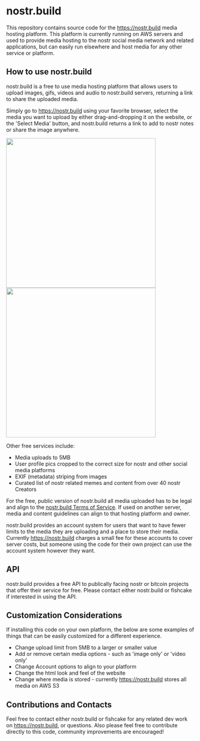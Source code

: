 # nostr.build

This repository contains source code for the https://nostr.build media hosting platform.
This platform is currently running on AWS servers and used to provide media hosting to the nostr social media network and related applications,
but can easily run elsewhere and host media for any other service or platform.


## How to use nostr.build

nostr.build is a free to use media hosting platform that allows users to upload images, gifs, videos and audio to nostr.build servers,
returning a link to share the uploaded media.

Simply go to https://nostr.build using your favorite browser, select the media you want to upload by either drag-and-dropping it on the website, or the 'Select Media' button,
and nostr.build returns a link to add to nostr notes or share the image anywhere.

<img src="https://nostr.build/i/6154824466ae933fd71ef422d5316bc6bed7a6d8bc8667ae2e4492f1a063346f.jpg"  height="400">        <img src="https://nostr.build/i/4d2dccdeadc168d277b755d863a53f43b52e59cae65ec3896baab42df433ecb8.jpg"  height="400">

Other free services include:
- Media uploads to 5MB
- User profile pics cropped to the correct size for nostr and other social media platforms
- EXIF (metadata) striping from images
- Curated list of nostr related memes and content from over 40 nostr Creators

For the free, public version of nostr.build all media uploaded has to be legal and align to the [nostr.build Terms of Service](https://nostr.build/tos).
If used on another server, media and content guidelines can align to that hosting platform and owner.

nostr.build provides an account system for users that want to have fewer limits to the media they are uploading and a place to store their media.
Currently https://nostr.build charges a small fee for these accounts to cover server costs, but someone using the code for their own project can use the account system however they want.


## API

nostr.build provides a free API to publically facing nostr or bitcoin projects that offer their service for free.
Please contact either nostr.build or fishcake if interested in using the API.


## Customization Considerations

If installing this code on your own platform, the below are some examples of things that can be easily customized for a different experience.

- Change upload limit from 5MB to a larger or smaller value
- Add or remove certain media options - such as 'image only' or 'video only'
- Change Account options to align to your platform
- Change the html look and feel of the website
- Change where media is stored - currently https://nostr.build stores all media on AWS S3

## Contributions and Contacts

Feel free to contact either nostr.build or fishcake for any related dev work on https://nostr.build, or questions.
Also please feel free to contribute directly to this code, community improvements are encouraged!
